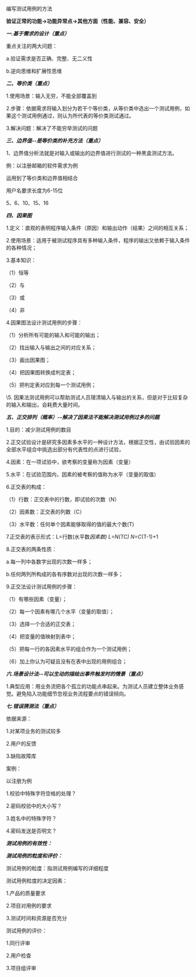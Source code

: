 编写测试用例的方法

**验证正常的功能->功能异常点->其他方面（性能、兼容、安全）**

***一.基于需求的设计（******重点******）***

重点关注的两大问题：

a.验证需求是否正确、完整、无二义性

b.逆向思维和扩展性思维



***二、等价类（******重点******）***

1.使用场景：输入无穷，不能全部覆盖到

2.步骤：依据需求将输入划分为若干个等价类，从等价类中选出一个测试用例，如果这个测试用例通过，则认为所代表的等价类测试通过。

3.解决问题：解决了不能穷举测试的问题



***三、边界值--是等价类的补充方法（******重点******）***

1、边界值分析法就是对输入或输出的边界值进行测试的一种黑盒测试方法。

例：以注册邮箱的软件需求为例

运用到了等价类和边界值相结合

用户名要求长度为6-15位

5、6、10、15、16



***四、因果图***

1.定义：直观的表明程序输入条件（原因）和输出动作（结果）之间的相互关系；

2.使用场景：适用于被测试程序具有多种输入条件，程序的输出又依赖于输入条件的各种情况；

3.基本知识：

（1）恒等



（2）与



（3）或



（4）非

4.因果图法设计测试用例的步骤：

（1）分析所有可能的输入和可能的输出；

（2）找出输入与输出之间的对应关系；

（3）画出因果图；

（4）把因果图转换成判定表；

（5）把判定表对应到每一个测试用例；

\5. 因果法测试用例可以帮助测试人员理清输入与输出的关系，但是对于比较复杂的输入和输出，会耗费大量时间。



***五、正交排列（概率）--解决了因果法不能解决测试用例过多的问题***

1.目的：减少测试用例的数目

2.正交试验设计是研究多因素多水平的一种设计方法，根据正交性，由试验因素的全部水平组合中挑选出部分有代表性的点进行试验，

4.因素：在一项试验中，欲考察的变量称为因素（变量）

5.水平：在试验范围内，因素的被考察的值称为水平（变量的取值）

6.正交表的构成：

（1）行数：正交表中的行数，即试验的次数（N）

（2）因素数：正交表的列数（C）

（3）水平数：任何单个因素能够取得的值的最大个数(T)

7.正交表的表示形式：L=行数(水平数*因素数)  L=N(TC)  N=C*(T-1)+1

8.正交表的两条性质：

a.每一列中各数字出现的次数一样多；

b.任何两列所构成的各有序数对出现的次数一样多；

9.正交法设计测试用例的步骤：

（1）有哪些因素（变量）；

（2）每一个因素有哪几个水平（变量的取值）；

（3）选择一个合适的正交表；

（4）把变量的值映射到表中；

（5）把每一行的各因素水平的组合作为一个测试用例；

（6）加上你认为可疑且没有在表中出现的用例组合；



***六.场景设计法--可以生动的描绘出事件触发时的情景（******重点******）***

1.典型应用：用业务流把各个孤立的功能点串起来。为测试人员建立整体业务感觉。避免陷入功能细节忽视业务流程要点的错误倾向。



***七.错误猜测法（******重点******）***

依据来源：

1.对某项业务的测试较多

2.用户的反馈

3.缺陷故障库

案例：

以注册为例

1.校验中特殊字符空格的处理？

2.密码校验中的大小写？

3.姓名中的特殊字符？

4.密码发送是否明文？



***测试用例的有效性：***





***测试用例的粒度和评价：***

测试用例的粒度：指测试用例编写的详细程度



测试用例粒度的决定因素：

1.产品的质量要求

2.项目对用例的要求

3.测试时间和资源是否充分



测试用例的评价：

1.同行评审

2.用户检查

3.项目组评审